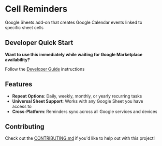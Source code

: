# Cell Reminders

Google Sheets add-on that creates Google Calendar events linked to specific sheet cells

## Developer Quick Start

**Want to use this immediately while waiting for Google Marketplace availability?**

Follow the [Developer Guide](scripts\GUIDE.md#) instructions

## Features

- **Repeat Options**: Daily, weekly, monthly, or yearly recurring tasks
- **Universal Sheet Support**: Works with any Google Sheet you have access to
- **Cross-Platform**: Reminders sync across all Google services and devices

## Contributing

Check out the [CONTRIBUTING.md](CONTRIBUTING.md) if you'd like to help out with this project!

